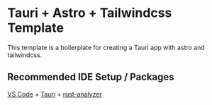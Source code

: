 # Tauri + Astro + Tailwindcss Template

This template is a boilerplate for creating a Tauri app with astro and tailwindcss.

## Recommended IDE Setup / Packages

[VS Code](https://code.visualstudio.com/) + [Tauri](https://marketplace.visualstudio.com/items?itemName=tauri-apps.tauri-vscode) + [rust-analyzer](https://marketplace.visualstudio.com/items?itemName=rust-lang.rust-analyzer)
